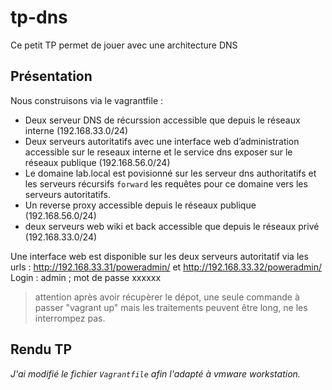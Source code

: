 # tp-dns

Ce petit TP permet de jouer avec une architecture DNS

## Présentation

Nous construisons via le vagrantfile :

- Deux serveur DNS de récurssion accessible que depuis le réseaux interne (192.168.33.0/24)
- Deux serveurs autoritatifs avec une interface web d’administration accessible sur le reseaux interne et le service dns exposer sur le réseaux publique (192.168.56.0/24)
- Le domaine lab.local est povisionné sur les serveur dns authoritatifs et les serveurs récursifs `forward` les requêtes pour ce domaine vers les serveurs autoritatifs.
- Un reverse proxy accessible depuis le réseaux publique (192.168.56.0/24)
- deux serveurs web wiki et back accessible que depuis le réseaux privé (192.168.33.0/24)

Une interface web est disponible sur les deux serveurs autoritatif via les urls :  http://192.168.33.31/poweradmin/ et http://192.168.33.32/poweradmin/
Login : admin ; mot de passe xxxxxx

> attention après avoir récupèrer le dépot, une seule commande à passer "vagrant up" mais les traitements peuvent être long, ne les interrompez pas.

## Rendu TP

*J'ai modifié le fichier `Vagrantfile` afin l'adapté à vmware workstation.*
